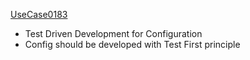  [UseCase0183](https://github.com/DomainDrivenArchitecture/ddaRequirement/blob/master/en/requirements/UseCase0183.md)
 * Test Driven Development for Configuration
 * Config should be developed with Test First principle
